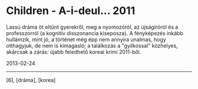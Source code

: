 # Children - A-i-deul... 2011

Lassú dráma öt eltűnt gyerekről, meg a nyomozóról, az újságíróról és a professzorról (a kognitív disszonancia kiseposza). A fényképezés inkább hullámzik, mint jó, a történet még épp nem annyira unalmas, hogy otthagyjuk, de nem is kimagasló; a találkozás a "gyilkossal" közhelyes, akárcsak a zárás: újabb feledhető koreai krimi 2011-ből.

2013-02-24 

----

[6], [dráma], [korea]